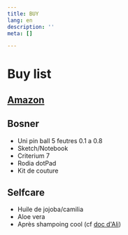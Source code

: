 ```yaml
---
title: BUY
lang: en
description: ''
meta: []

---
```

# Buy list

## [Amazon](https://www.amazon.fr/hz/wishlist/ls/VJ11KMHD5FI1?ref_=wl_share "Amazon")

## Bosner

* Uni pin ball 5 feutres 0.1 a 0.8
* Sketch/Notebook
* Criterium 7
* Rodia dotPad
* Kit de couture

## Selfcare

* Huile de jojoba/camilia
* Aloe vera
* Après shampoing cool (cf [doc d'Ali](https://docs.google.com/document/d/1ytLBMSFu3r4TVndnzIWVcdCMqMU_E1F1MtZm_O9iywU/edit?usp=drivesdk "Doc haircare Ali"))